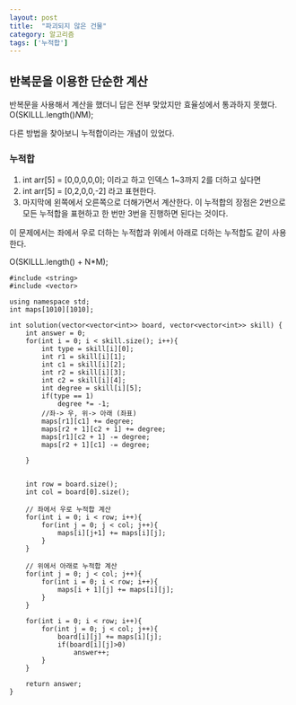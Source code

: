 ```yaml
---
layout: post
title:  "파괴되지 않은 건물"
category: 알고리즘
tags: ['누적합']
---
```

## 반복문을 이용한 단순한 계산
반복문을 사용해서 계산을 했더니 답은 전부 맞았지만 효율성에서 통과하지 못했다.
O(SKILLL.length()*N*M);

다른 방법을 찾아보니 누적합이라는 개념이 있었다.
### 누적합
1. int arr[5] = [0,0,0,0,0];
이라고 하고 인덱스 1~3까지 2를 더하고 싶다면 
2. int arr[5] = [0,2,0,0,-2]
라고 표현한다.
3. 마지막에 왼쪽에서 오른쪽으로 더해가면서 계산한다.
이 누적합의 장점은 2번으로 모든 누적합을 표현하고 한 번만 3번을 진행하면 된다는 것이다.

이 문제에서는 좌에서 우로 더하는 누적합과 위에서 아래로 더하는 누적합도 같이 사용한다.

O(SKILLL.length() + N*M);

```
#include <string>
#include <vector>

using namespace std;
int maps[1010][1010];

int solution(vector<vector<int>> board, vector<vector<int>> skill) {
    int answer = 0;
    for(int i = 0; i < skill.size(); i++){
        int type = skill[i][0];
        int r1 = skill[i][1];
        int c1 = skill[i][2];
        int r2 = skill[i][3];
        int c2 = skill[i][4];
        int degree = skill[i][5];
        if(type == 1)
            degree *= -1;
        //좌-> 우, 위-> 아래 (좌표)
        maps[r1][c1] += degree;
        maps[r2 + 1][c2 + 1] += degree;
        maps[r1][c2 + 1] -= degree;
        maps[r2 + 1][c1] -= degree;
      
    }
    
    
    int row = board.size();
    int col = board[0].size();
    
    // 좌에서 우로 누적합 계산
    for(int i = 0; i < row; i++){
        for(int j = 0; j < col; j++){
            maps[i][j+1] += maps[i][j];
        }
    }
    
    // 위에서 아래로 누적합 계산
    for(int j = 0; j < col; j++){
        for(int i = 0; i < row; i++){
            maps[i + 1][j] += maps[i][j];
        }
    }
    
    for(int i = 0; i < row; i++){
        for(int j = 0; j < col; j++){
            board[i][j] += maps[i][j];
            if(board[i][j]>0)
                answer++;
        }
    }

    return answer;
}
```